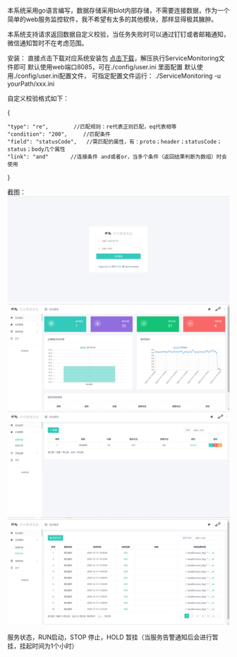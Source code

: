 本系统采用go语言编写，数据存储采用blot内部存储，不需要连接数据，作为一个简单的web服务监控软件，我不希望有太多的其他模块，那样显得极其臃肿。

本系统支持请求返回数据自定义校验，当任务失败时可以通过钉钉或者邮箱通知，微信通知暂时不在考虑范围。

安装：
     直接点击下载对应系统安装包 [点击下载](https://github.com/wanrenzhizun/ServiceMonitoring/releases)，解压执行ServiceMonitoring文件即可
     默认使用web端口8085，可在./config/user.ini 里面配置
     默认使用./config/user.ini配置文件，
     可指定配置文件运行：
     ./ServiceMonitoring -u yourPath/xxx.ini

自定义校验格式如下：

{

    "type": "re",        //匹配规则：re代表正则匹配，eq代表相等
    "condition": "200",     //匹配条件
    "field": "statusCode",   //需匹配的属性，有：proto；header；statusCode；status；body几个属性
    "link": "and"       //连接条件 and或者or，当多个条件（返回结果判断为数组）时会使用

}

截图：
![登录](https://raw.githubusercontent.com/wanrenzhizun/ServiceMonitoring/master/screen/1.png)
![首页](https://raw.githubusercontent.com/wanrenzhizun/ServiceMonitoring/master/screen/2.png)
![服务](https://raw.githubusercontent.com/wanrenzhizun/ServiceMonitoring/master/screen/3.png)
![日志](https://raw.githubusercontent.com/wanrenzhizun/ServiceMonitoring/master/screen/4.png)

服务状态，RUN启动，STOP 停止，HOLD 暂挂（当服务告警通知后会进行暂挂，挂起时间为1个小时）
